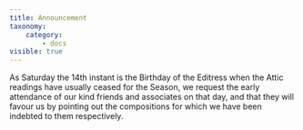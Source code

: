 ```yaml
---
title: Announcement
taxonomy:
    category:
        - docs
visible: true
---
```


As Saturday the 14th instant is the Birthday of the Editress when the Attic readings have usually ceased for the Season, we request the early attendance of our kind friends and associates on that day, and that they will favour us by pointing out the compositions for which we have been indebted to them respectively.